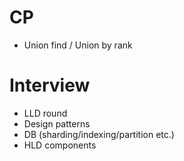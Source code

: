 # CP
* Union find / Union by rank

# Interview
* LLD round
* Design patterns
* DB (sharding/indexing/partition etc.)
* HLD components

